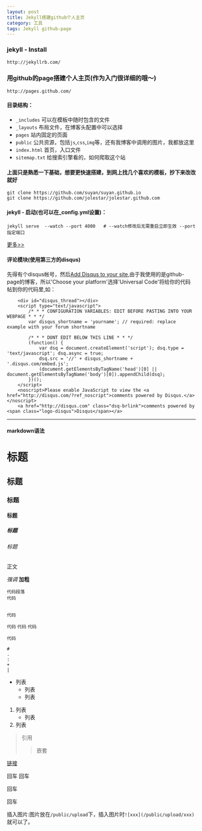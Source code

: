 ```yaml
---
layout: post
title: Jekyll搭建github个人主页
category: 工具 
tags: Jekyll github-page
---
```


### jekyll - Install
```http://jekyllrb.com/```
### 用github的page搭建个人主页(作为入门很详细的哦～)
```http://pages.github.com/```

<!--more-->

#### 目录结构：
- `_includes` 可以在模板中随时包含的文件
- `_layouts` 布局文件，在博客头配置中可以选择
- `pages` 站内固定的页面
- `public` 公共资源，包括`js`,`css`,`img`等，还有我博客中调用的图片，我都放这里
- `index.html` 首页，入口文件
- `sitemap.txt` 给搜索引擎看的，如何爬取这个站


#### 上面只是熟悉一下基础，想要更快速搭建，到网上找几个喜欢的模板，抄下来改改就好
```
git clone https://github.com/suyan/suyan.github.io
git clone https://github.com/jolestar/jolestar.github.com
```
#### jekyll - 启动(也可以在_config.yml设置)：
```
jekyll serve  --watch --port 4000   # --watch修改后无需重启立即生效 --port 指定端口
```
[更多>>](http://jekyllrb.com/docs/configuration/)


#### 评论模块(使用第三方的disqus)
先得有个disqus帐号，然后[Add Disqus to your site](http://disqus.com/admin/create/),由于我使用的是github-page的博客，所以'Choose your platform'选择'Universal Code'将给你的代码帖到你的代码里,如：
```
    <div id="disqus_thread"></div>
    <script type="text/javascript">
        /* * * CONFIGURATION VARIABLES: EDIT BEFORE PASTING INTO YOUR WEBPAGE * * */
        var disqus_shortname = 'yourname'; // required: replace example with your forum shortname

        /* * * DONT EDIT BELOW THIS LINE * * */
        (function() {
            var dsq = document.createElement('script'); dsq.type = 'text/javascript'; dsq.async = true;
            dsq.src = '//' + disqus_shortname + '.disqus.com/embed.js';
            (document.getElementsByTagName('head')[0] || document.getElementsByTagName('body')[0]).appendChild(dsq);
        })();
    </script>
    <noscript>Please enable JavaScript to view the <a href="http://disqus.com/?ref_noscript">comments powered by Disqus.</a></noscript>
    <a href="http://disqus.com" class="dsq-brlink">comments powered by <span class="logo-disqus">Disqus</span></a>
```

-----------------------
#### markdown语法

# 标题
## 标题
### 标题
#### 标题
##### 标题
###### 标题
正文


*强调*
**加粗**
    
    代码段落
    代码


    代码


`代码`
``代码``
```代码```

`
代码
`
```
#
.
:
+
|
```

* 列表
    * 列表
    * 列表

1. 列表
    - 列表
1. 列表    



> 引用
>> 嵌套


[链接](http://zh.wikipedia.com/wiki/Markdown)


回车
回车

回车


回车

插入图片:图片放在`/public/upload`下，插入图片时`![xxx](/public/upload/xxx)`就可以了。
